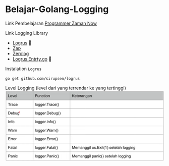 # Belajar-Golang-Logging

Link Pembelajaran <a href="https://www.youtube.com/watch?v=mqbJ0GmSu3E&list=PL-CtdCApEFH-0i9dzMzLw6FKVrFWv3QvQ&index=16&ab_channel=ProgrammerZamanNow">Programmer Zaman Now</a>

Link Logging Library

- <a href="https://github.com/sirupsen/logrus">Logrus</a> 🚀
- <a href="https://github.com/uber-go">Zap</a>
- <a href="https://github.com/rs/zerolog">Zerolog</a>
- <a href="https://github.com/sirupsen/logrus/blob/master/entry.go">Logrus Entrty.go</a> 🚀

Instalation `Logrus`

```golang
go get github.com/sirupsen/logrus
```

Level Logging (level dari yang terrendar ke yang tertinggi)
![Alt text](image.png)
